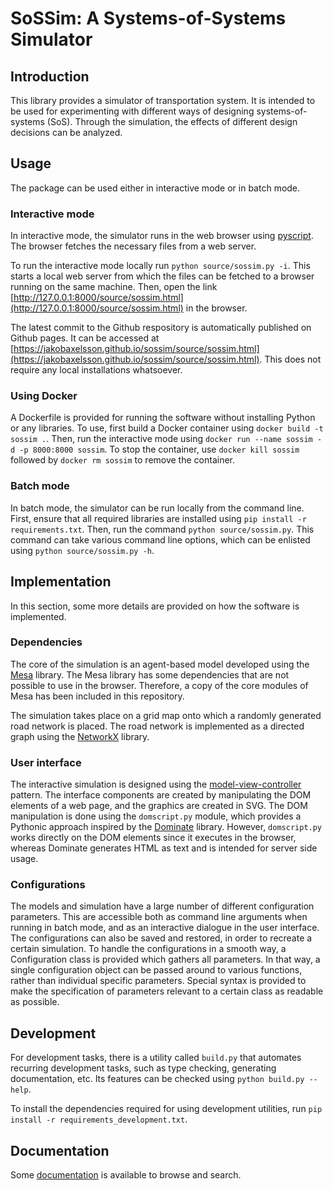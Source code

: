 # SoSSim: A Systems-of-Systems Simulator

## Introduction

This library provides a simulator of transportation system.
It is intended to be used for experimenting with different ways of designing systems-of-systems (SoS).
Through the simulation, the effects of different design decisions can be analyzed.

## Usage

The package can be used either in interactive mode or in batch mode.

### Interactive mode

In interactive mode, the simulator runs in the web browser using [pyscript](https://pyscript.net/). 
The browser fetches the necessary files from a web server.

To run the interactive mode locally run `python source/sossim.py -i`.
This starts a local web server from which the files can be fetched to a browser running on the same machine.
Then, open the link [http://127.0.0.1:8000/source/sossim.html](http://127.0.0.1:8000/source/sossim.html) in the browser.

The latest commit to the Github respository is automatically published on Github pages.
It can be accessed at [https://jakobaxelsson.github.io/sossim/source/sossim.html](https://jakobaxelsson.github.io/sossim/source/sossim.html).
This does not require any local installations whatsoever.

### Using Docker
A Dockerfile is provided for running the software without installing Python or any libraries.
To use, first build a Docker container using `docker build -t sossim .`.
Then, run the interactive mode using `docker run --name sossim -d -p 8000:8000 sossim`.
To stop the container, use `docker kill sossim` followed by `docker rm sossim` to remove the container.

### Batch mode

In batch mode, the simulator can be run locally from the command line.
First, ensure that all required libraries are installed using `pip install -r requirements.txt`.
Then, run the command `python source/sossim.py`.
This command can take various command line options, which can be enlisted using `python source/sossim.py -h`.

## Implementation

In this section, some more details are provided on how the software is implemented.

### Dependencies

The core of the simulation is an agent-based model developed using the [Mesa](https://mesa.readthedocs.io/) library.
The Mesa library has some dependencies that are not possible to use in the browser.
Therefore, a copy of the core modules of Mesa has been included in this repository. 

The simulation takes place on a grid map onto which a randomly generated road network is placed.
The road network is implemented as a directed graph using the [NetworkX](https://networkx.org/) library.

### User interface

The interactive simulation is designed using the [model-view-controller](https://en.wikipedia.org/wiki/Model%E2%80%93view%E2%80%93controller) pattern.
The interface components are created by manipulating the DOM elements of a web page, and the graphics are created in SVG.
The DOM manipulation is done using the `domscript.py` module, which provides a Pythonic approach inspired by the [Dominate](https://github.com/Knio/dominate) library.
However, `domscript.py` works directly on the DOM elements since it executes in the browser, whereas Dominate generates HTML as text and is intended for server side usage.

### Configurations

The models and simulation have a large number of different configuration parameters.
This are accessible both as command line arguments when running in batch mode, and as an interactive dialogue in the user interface.
The configurations can also be saved and restored, in order to recreate a certain simulation.
To handle the configurations in a smooth way, a Configuration class is provided which gathers all parameters.
In that way, a single configuration object can be passed around to various functions, rather than individual specific parameters.
Special syntax is provided to make the specification of parameters relevant to a certain class as readable as possible.

## Development

For development tasks, there is a utility called `build.py` that automates recurring development tasks, such as type checking, generating documentation, etc.
Its features can be checked using `python build.py --help`.

To install the dependencies required for using development utilities, run `pip install -r requirements_development.txt`.

## Documentation

Some [documentation](https://jakobaxelsson.github.io/sossim/documentation/index.html) is available to browse and search.